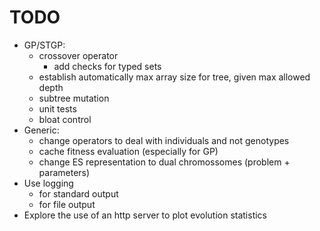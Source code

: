 # TODO
* GP/STGP: 
    + crossover operator
        + add checks for typed sets
    + establish automatically max array size for tree, given max allowed depth
    + subtree mutation
    + unit tests
    + bloat control
* Generic:
    + change operators to deal with individuals and not genotypes
    + cache fitness evaluation (especially for GP)
    + change ES representation to dual chromossomes (problem + parameters)
* Use logging
    + for standard output
    + for file output
* Explore the use of an http server to plot evolution statistics
